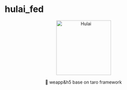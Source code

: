 # hulai_fed
<p align="center"><img src="http://oy0oxkhrp.bkt.clouddn.com/68747470733a2f2f6172617361746173617967696e2e6769746875622e696f2f6f70656e6c6f676f732f6c6f676f732f717569636b2d66696e676572732e6a7067.jpeg" alt="Hulai" width="175"></p>

<p align="center">🚀 weapp&amp;h5  base on taro framework</p>